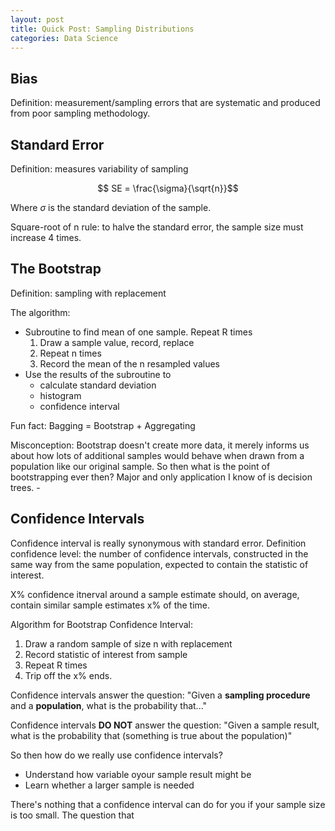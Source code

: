 ```yaml
---
layout: post
title: Quick Post: Sampling Distributions 
categories: Data Science
---
```


## Bias
Definition: measurement/sampling errors that are systematic and produced from poor sampling methodology.  

## Standard Error
Definition: measures variability of sampling

$$ SE = \frac{\sigma}{\sqrt{n}}$$

Where $\sigma$ is the standard deviation of the sample. 

Square-root of n rule: to halve the standard error, the sample size must increase 4 times. 

## The Bootstrap
Definition: sampling with replacement

The algorithm: 
+ Subroutine to find mean of one sample. Repeat R times
  1. Draw a sample value, record, replace
  2. Repeat n times
  3. Record the mean of the n resampled values 
+ Use the results of the subroutine to 
  * calculate standard deviation 
  * histogram
  * confidence interval

Fun fact: Bagging = Bootstrap + Aggregating 

Misconception: Bootstrap doesn't create more data, it merely informs us about how lots of additional samples would behave when drawn from a population like our original sample.
So then what is the point of bootstrapping ever then? Major and only application I know of is decision trees. -

## Confidence Intervals
Confidence interval is really synonymous with standard error. 
Definition confidence level: the number of confidence intervals, constructed in the same way from the same population, expected to contain the statistic of interest. 

X% confidence itnerval around a sample estimate should, on average, contain similar sample estimates x% of the time. 

Algorithm for Bootstrap Confidence Interval: 
1. Draw a random sample of size n with replacement
2. Record statistic of interest from sample
3. Repeat R times
4. Trip off the x% ends. 

Confidence intervals answer the question: "Given a **sampling procedure** and a **population**, what is the probability that..."

Confidence intervals __DO NOT__ answer the question: "Given a sample result, what is the probability that (something is true about the population)"

So then how do we really use confidence intervals? 
  * Understand how variable oyour sample result might be 
  * Learn whether a larger sample is needed 

There's nothing that a confidence interval can do for you if your sample size is too small. 
The question that 

